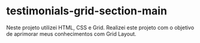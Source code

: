 # testimonials-grid-section-main
Neste projeto utilizei HTML, CSS e Grid. Realizei este projeto com o objetivo de aprimorar meus conhecimentos com Grid Layout.
